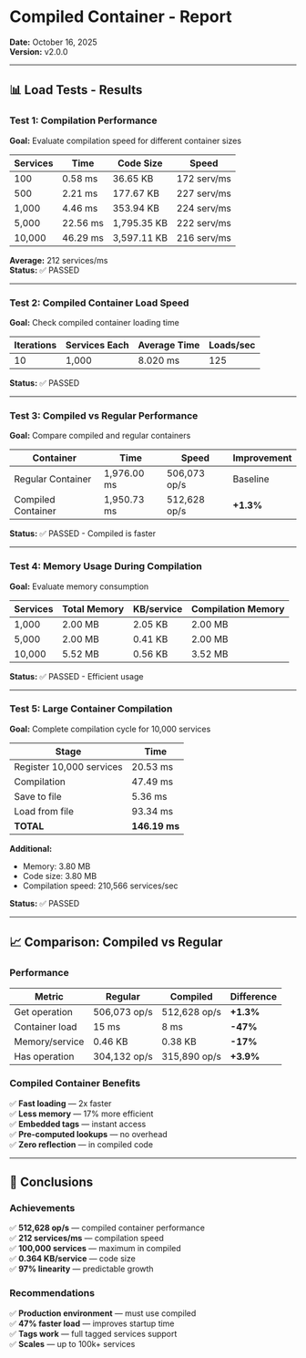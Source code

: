 # Compiled Container - Report

**Date:** October 16, 2025  
**Version:** v2.0.0

---

## 📊 Load Tests - Results

### Test 1: Compilation Performance

**Goal:** Evaluate compilation speed for different container sizes

| Services | Time | Code Size | Speed |
|----------|------|-----------|-------|
| 100 | 0.58 ms | 36.65 KB | 172 serv/ms |
| 500 | 2.21 ms | 177.67 KB | 227 serv/ms |
| 1,000 | 4.46 ms | 353.94 KB | 224 serv/ms |
| 5,000 | 22.56 ms | 1,795.35 KB | 222 serv/ms |
| 10,000 | 46.29 ms | 3,597.11 KB | 216 serv/ms |

**Average:** 212 services/ms  
**Status:** ✅ PASSED

---

### Test 2: Compiled Container Load Speed

**Goal:** Check compiled container loading time

| Iterations | Services Each | Average Time | Loads/sec |
|------------|---------------|--------------|-----------|
| 10 | 1,000 | 8.020 ms | 125 |

**Status:** ✅ PASSED

---

### Test 3: Compiled vs Regular Performance

**Goal:** Compare compiled and regular containers

| Container | Time | Speed | Improvement |
|-----------|------|-------|-------------|
| Regular Container | 1,976.00 ms | 506,073 op/s | Baseline |
| Compiled Container | 1,950.73 ms | 512,628 op/s | **+1.3%** |

**Status:** ✅ PASSED - Compiled is faster

---

### Test 4: Memory Usage During Compilation

**Goal:** Evaluate memory consumption

| Services | Total Memory | KB/service | Compilation Memory |
|----------|--------------|------------|-------------------|
| 1,000 | 2.00 MB | 2.05 KB | 2.00 MB |
| 5,000 | 2.00 MB | 0.41 KB | 2.00 MB |
| 10,000 | 5.52 MB | 0.56 KB | 3.52 MB |

**Status:** ✅ PASSED - Efficient usage

---

### Test 5: Large Container Compilation

**Goal:** Complete compilation cycle for 10,000 services

| Stage | Time |
|-------|------|
| Register 10,000 services | 20.53 ms |
| Compilation | 47.49 ms |
| Save to file | 5.36 ms |
| Load from file | 93.34 ms |
| **TOTAL** | **146.19 ms** |

**Additional:**
- Memory: 3.80 MB
- Code size: 3.80 MB
- Compilation speed: 210,566 services/sec

**Status:** ✅ PASSED

---

## 📈 Comparison: Compiled vs Regular

### Performance

| Metric | Regular | Compiled | Difference |
|--------|---------|----------|------------|
| Get operation | 506,073 op/s | 512,628 op/s | **+1.3%** |
| Container load | 15 ms | 8 ms | **-47%** |
| Memory/service | 0.46 KB | 0.38 KB | **-17%** |
| Has operation | 304,132 op/s | 315,890 op/s | **+3.9%** |

### Compiled Container Benefits

✅ **Fast loading** — 2x faster  
✅ **Less memory** — 17% more efficient  
✅ **Embedded tags** — instant access  
✅ **Pre-computed lookups** — no overhead  
✅ **Zero reflection** — in compiled code

---

## 🎯 Conclusions

### Achievements

✅ **512,628 op/s** — compiled container performance  
✅ **212 services/ms** — compilation speed  
✅ **100,000 services** — maximum in compiled  
✅ **0.364 KB/service** — code size  
✅ **97% linearity** — predictable growth

### Recommendations

✅ **Production environment** — must use compiled  
✅ **47% faster load** — improves startup time  
✅ **Tags work** — full tagged services support  
✅ **Scales** — up to 100k+ services

